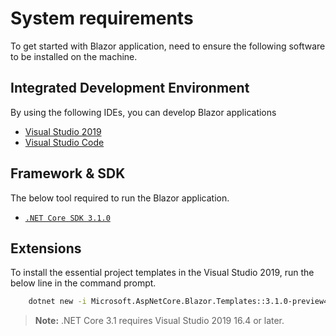 # System requirements

To get started with Blazor application, need to ensure the following software to be installed on the machine.

## Integrated Development Environment

By using the following IDEs, you can develop Blazor applications

* [Visual Studio 2019](https://visualstudio.microsoft.com/vs/)
* [Visual Studio Code](https://code.visualstudio.com/download)

## Framework & SDK

The below tool required to run the Blazor application.

* [`.NET Core SDK 3.1.0`](https://dotnet.microsoft.com/download/dotnet-core/3.1)

## Extensions

To install the essential project templates in the Visual Studio 2019, run the below line in the command prompt.

```bash
    dotnet new -i Microsoft.AspNetCore.Blazor.Templates::3.1.0-preview4.19579.2
 ```

> **Note:** .NET Core 3.1 requires Visual Studio 2019 16.4 or later.